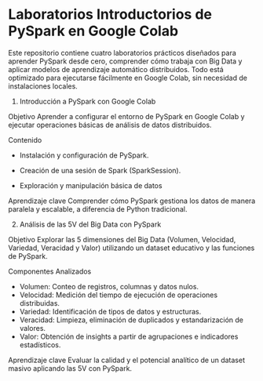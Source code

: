 # Laboratorios Introductorios de PySpark en Google Colab

Este repositorio contiene cuatro laboratorios prácticos diseñados para aprender PySpark desde cero, comprender cómo trabaja con Big Data y aplicar modelos de aprendizaje automático distribuidos.
Todo está optimizado para ejecutarse fácilmente en Google Colab, sin necesidad de instalaciones locales.

1. Introducción a PySpark con Google Colab

Objetivo
Aprender a configurar el entorno de PySpark en Google Colab y ejecutar operaciones básicas de análisis de datos distribuidos.


Contenido

* Instalación y configuración de PySpark.

* Creación de una sesión de Spark (SparkSession).

* Exploración y manipulación básica de datos

Aprendizaje clave
Comprender cómo PySpark gestiona los datos de manera paralela y escalable, a diferencia de Python tradicional.


2. Análisis de las 5V del Big Data con PySpark
  
Objetivo
Explorar las 5 dimensiones del Big Data (Volumen, Velocidad, Variedad, Veracidad y Valor) utilizando un dataset educativo y las funciones de PySpark.


Componentes Analizados

* Volumen: Conteo de registros, columnas y datos nulos.
* Velocidad: Medición del tiempo de ejecución de operaciones distribuidas.
* Variedad: Identificación de tipos de datos y estructuras.
* Veracidad: Limpieza, eliminación de duplicados y estandarización de valores.
* Valor: Obtención de insights a partir de agrupaciones e indicadores estadísticos.

Aprendizaje clave
Evaluar la calidad y el potencial analítico de un dataset masivo aplicando las 5V con PySpark.
